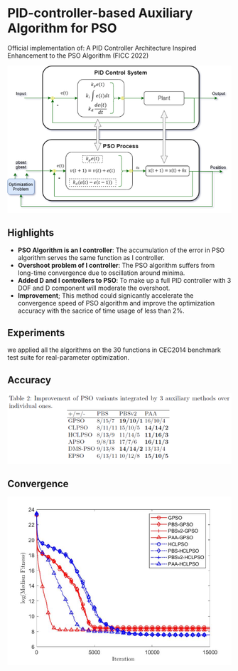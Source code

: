 # PID-controller-based Auxiliary Algorithm for PSO

Official implementation of: A PID Controller Architecture Inspired Enhancement to the PSO Algorithm (FICC 2022)

![highlights](analogy.png)

## Highlights
- **PSO Algorithm is an I controller**: The accumulation of the error in PSO algorithm serves the same function as I controller.
- **Overshoot problem of I controller**: The PSO algorithm suffers from long-time convergence due to oscillation around minima.
- **Added D and I controllers to PSO**: To make up a full PID controller with 3 DOF and D component will moderate the overshoot.
- **Improvement**; This method could signicantly accelerate the convergence speed of PSO algorithm and improve the optimization accuracy with the sacrice of time usage of less than 2%.


## Experiments
we applied all the algorithms on the 30 functions in CEC2014 benchmark test suite for real-parameter optimization.

## Accuracy
![highlights](table.png)

## Convergence
![highlights](func18_all.jpg)
